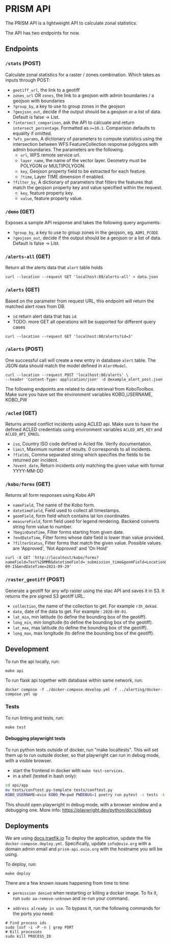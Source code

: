# PRISM API

The PRISM API is a lightweight API to calculate zonal statistics.

The API has two endpoints for now.

## Endpoints

### `/stats` (POST)

Calculate zonal statistics for a raster / zones combination. Which takes as inputs through POST:

- `geotiff_url`, the link to a geotiff
- `zones_url` OR `zones`, the link to a geojson with admin boundaries / a geojson with boundaries
- `?group_by`, a key to use to group zones in the geojson
- `?geojson_out`, decide if the output should be a geojson or a list of data. Default is false -> List.
- `?intersect_comparison`, ask the API to calcuate and return `intersect_percentage`. Formatted as `>=10.1`. Comparison defaults to equality if omitted.
- `?wfs_params`, A dictionary of parameters to compute statistics using the intersection between WFS FeatureCollection response polygons with admin boundaries. The parameters are the following.
  - `url`, WFS remote service url.
  - `layer_name`, the name of the vector layer. Geometry must be POLYGON or MULTIPOLYGON.
  - `key`, Geojson property field to be extracted for each feature.
  - `?time`, Layer TIME dimension if enabled.
- `?filter_by`, A dictionary of parameters that filters the features that match the geojson property key and value specified within the request.
  - `key`, feature property key.
  - `value`, feature property value.

### `/demo` (GET)

Exposes a sample API response and takes the following query arguments:

- `?group_by`, a key to use to group zones in the geojson, eg. `ADM1_PCODE`
- `?geojson_out`, decide if the output should be a geojson or a list of data. Default is false -> List.

### `/alerts-all` (GET)

Return all the alerts data that `alert` table holds

```
curl --location --request GET 'localhost:80/alerts-all' > data.json
```

### `/alerts` (GET)

Based on the parameter from request URL, this endpoint will return the matched
alert rows from DB.

- `id` return alert data that has `id`
- TODO: more GET all operations will be supported for different query cases

```
curl --location --request GET 'localhost:80/alerts?id=3'
```

### `/alerts` (POST)

One successful call will create a new entry in database `alert` table. The JSON
data should match the model defined in `AlertModel`.

```
curl --location --request POST 'localhost:80/alerts' \
--header 'Content-Type: application/json' -d @example_alert_post.json
```

The following endpoints are related to data retrieval from KoboToolbox. Make sure
you have set the environment variables KOBO_USERNAME, KOBO_PW

### `/acled` (GET)

Returns armed conflict incidents using ACLED api. Make sure to have the defined ACLED credentials using environment variables `ACLED_API_KEY` and `ACLED_API_EMAIL`

- `iso`, Country ISO code defined in Acled file. Verify documentation.
- `limit`, Maximum number of results. 0 corresponds to all incidents.
- `?fields`, Comma separated string which specifies the fields to be returned per incident.
- `?event_date`, Return incidents only matching the given value with format YYYY-MM-DD

### `/kobo/forms` (GET)

Returns all form responses using Kobo API

- `nameField`, The name of the Kobo form.
- `datetimeField`, Field used to collect all timestamps.
- `geomField`, form field which contains lat lon coordinates.
- `measureField`, form field used for legend rendering. Backend converts string form value to number.
- `?beginDateTime`, Filter forms starting from given date.
- `?endDateTime`, Filter forms whose date field is lower than value provided.
- `?filterStatus`, Filter forms that match the given value. Possible values are 'Approved', 'Not Approved' and 'On Hold'

```
curl -X GET 'http://localhost/kobo/forms?nameField=Test%20MMR&datetimeField=_submission_time&geomField=Location&measureField=The_number&beginDateTime=2021-09-15&endDateTime=2021-09-29'
```

### `/raster_geotiff` (POST)

Generate a geotiff for any wfp raster using the stac API and saves it in S3. It returns the pre signed S3 geotiff URL.

- `collection`, the name of the collection to get. For example `r3h_dekad`.
- `date`, date of the data to get. For example : `2020-09-01`.
- `lat_min`, min latitude (to define the bounding box of the geotiff).
- `long_min`, min longitude (to define the bounding box of the geotiff).
- `lat_max`, max latitude (to define the bounding box of the geotiff).
- `long_max`, max longitude (to define the bounding box of the geotiff).

## Development

To run the api locally, run:

```
make api
```

To run flask api together with database within same network, run:

```
docker compose -f ./docker-compose.develop.yml -f ../alerting/docker-compose.yml up
```

### Tests

To run linting and tests, run:

```
make test
```

#### Debugging playwright tests

To run python tests outside of docker, run "make localtests". This will set them up to run outside docker, so that
playwright can run in debug mode, with a visible browser.

- start the frontend in docker with `make test-services`.
- in a shell (tested in bash only):

```bash
cd api/app
mv tests/conftest.py-template tests/conftest.py
KOBO_USERNAME=ovio KOBO_PW=pwd PWDEBUG=1 poetry run pytest -s tests -k test_download_report
```

This should open playwright in debug mode, with a browser window and a debugging one. More info: https://playwright.dev/python/docs/debug

## Deployments

We are using [docs.traefik.io](https://docs.traefik.io/)
To deploy the application, update the file `docker-compose.deploy.yml`.
Specifically, update `info@ovio.org` with a domain admin email and `prism-api.ovio.org` with the hostname you will be using.

To deploy, run:

```
make deploy
```

There are a few known issues happening from time to time

- `permission denied` when restarting or killing a docker image. To fix it, run `sudo aa-remove-unknown` and re-run your command.

- `address already in use`. To bypass it, run the following commands for the ports you need:

```
# Find process ids
sudo lsof -i -P -n | grep PORT
# Kill processes
sudo kill PROCESS_ID
```

